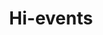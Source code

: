 ---
draft: false
title: Hi-events
content:
  id: hi-events
  name: Hi-events
  logo: /images/applications/others/hi-events/logo.png
  website: https://hi.events/
  iframe_website: /website/applications/others/hi-events
  dashboardImage: /images/applications/others/hi-events/screenshot-1.png
  short_description: Event management and ticket selling platform 🎟️
  description: Hi.Events is a feature-rich, self-hosted event management and ticketing platform. From conferences to club nights, Hi.Events is designed to help you create, manage, and sell tickets for events of all sizes.
  features:
    - title: Detailed Event Analytics
      description: "Gain valuable insights into your event's performance with detailed analytics. Track ticket sales, tax, service fees, revenue, and more to make informed decisions and improve future events."
    - title: Embeddable Ticket Widget
      description: Sell tickets directly from your website with our versatile widget, seamlessly integrating ticket sales for a smooth customer purchase experience.
    - title: Beautiful Event Homepages
      description: Create a captivating event homepage that showcases your event in the best light. Our platform offers a variety of customization options to help you create a stunning first impression.
    - title: Intuitive Check-In Tools
      description: Streamline your event check-in process with our intuitive tools. Ensure a quick and efficient entry for attendees, reducing wait times and improving the overall event experience.
  screenshots:
    - /images/applications/others/hi-events/screenshot-1.png
    - /images/applications/others/hi-events/screenshot-2.png
---